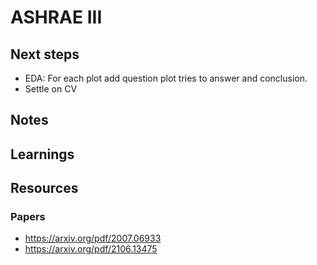 # ASHRAE III

## Next steps

- EDA: For each plot add question plot tries to answer and conclusion.
- Settle on CV

## Notes

## Learnings

## Resources

### Papers
- https://arxiv.org/pdf/2007.06933
- https://arxiv.org/pdf/2106.13475